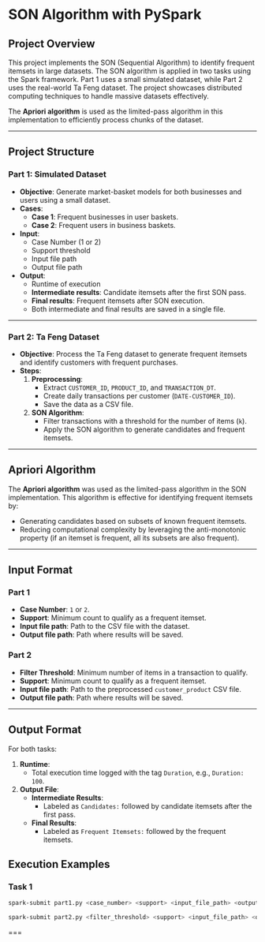 # **SON Algorithm with PySpark**

## **Project Overview**
This project implements the SON (Sequential Algorithm) to identify frequent itemsets in large datasets. The SON algorithm is applied in two tasks using the Spark framework. Part 1 uses a small simulated dataset, while Part 2 uses the real-world Ta Feng dataset. The project showcases distributed computing techniques to handle massive datasets effectively. 

The **Apriori algorithm** is used as the limited-pass algorithm in this implementation to efficiently process chunks of the dataset.

---

## **Project Structure**

### **Part 1: Simulated Dataset**
- **Objective**: Generate market-basket models for both businesses and users using a small dataset.
- **Cases**:
  - **Case 1**: Frequent businesses in user baskets.
  - **Case 2**: Frequent users in business baskets.
- **Input**:
  - Case Number (1 or 2)
  - Support threshold
  - Input file path
  - Output file path
- **Output**:
  - Runtime of execution
  - **Intermediate results**: Candidate itemsets after the first SON pass.
  - **Final results**: Frequent itemsets after SON execution.
  - Both intermediate and final results are saved in a single file.

---

### **Part 2: Ta Feng Dataset**
- **Objective**: Process the Ta Feng dataset to generate frequent itemsets and identify customers with frequent purchases.
- **Steps**:
  1. **Preprocessing**:
     - Extract `CUSTOMER_ID`, `PRODUCT_ID`, and `TRANSACTION_DT`.
     - Create daily transactions per customer (`DATE-CUSTOMER_ID`).
     - Save the data as a CSV file.
  2. **SON Algorithm**:
     - Filter transactions with a threshold for the number of items (`k`).
     - Apply the SON algorithm to generate candidates and frequent itemsets.

---

## **Apriori Algorithm**
The **Apriori algorithm** was used as the limited-pass algorithm in the SON implementation. This algorithm is effective for identifying frequent itemsets by:
- Generating candidates based on subsets of known frequent itemsets.
- Reducing computational complexity by leveraging the anti-monotonic property (if an itemset is frequent, all its subsets are also frequent).

---

## **Input Format**

### Part 1
- **Case Number**: `1` or `2`.
- **Support**: Minimum count to qualify as a frequent itemset.
- **Input file path**: Path to the CSV file with the dataset.
- **Output file path**: Path where results will be saved.

### Part 2
- **Filter Threshold**: Minimum number of items in a transaction to qualify.
- **Support**: Minimum count to qualify as a frequent itemset.
- **Input file path**: Path to the preprocessed `customer_product` CSV file.
- **Output file path**: Path where results will be saved.

---

## **Output Format**

For both tasks:
1. **Runtime**:
   - Total execution time logged with the tag `Duration`, e.g., `Duration: 100`.
2. **Output File**:
   - **Intermediate Results**:
     - Labeled as `Candidates:` followed by candidate itemsets after the first pass.
   - **Final Results**:
     - Labeled as `Frequent Itemsets:` followed by the frequent itemsets.


## **Execution Examples**

### Task 1
```bash
spark-submit part1.py <case_number> <support> <input_file_path> <output_file_path>

spark-submit part2.py <filter_threshold> <support> <input_file_path> <output_file_path>
```
===
